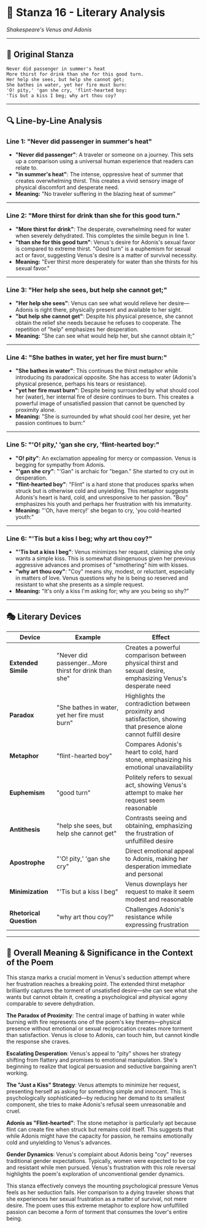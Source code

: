 # 🌹 Stanza 16 - Literary Analysis
*Shakespeare's Venus and Adonis*

---

## 📖 Original Stanza
```
Never did passenger in summer's heat
More thirst for drink than she for this good turn.   
Her help she sees, but help she cannot get;
She bathes in water, yet her fire must burn:
'O! pity,' 'gan she cry, 'flint-hearted boy:
'Tis but a kiss I beg; why art thou coy?
```

---

## 🔍 Line-by-Line Analysis

### Line 1: "Never did passenger in summer's heat"
*   **"Never did passenger"**: A traveler or someone on a journey. This sets up a comparison using a universal human experience that readers can relate to.
*   **"in summer's heat"**: The intense, oppressive heat of summer that creates overwhelming thirst. This creates a vivid sensory image of physical discomfort and desperate need.
*   **Meaning:** "No traveler suffering in the blazing heat of summer"

---

### Line 2: "More thirst for drink than she for this good turn."
*   **"More thirst for drink"**: The desperate, overwhelming need for water when severely dehydrated. This completes the simile begun in line 1.
*   **"than she for this good turn"**: Venus's desire for Adonis's sexual favor is compared to extreme thirst. "Good turn" is a euphemism for sexual act or favor, suggesting Venus's desire is a matter of survival necessity.
*   **Meaning:** "Ever thirst more desperately for water than she thirsts for his sexual favor."

---

### Line 3: "Her help she sees, but help she cannot get;"
*   **"Her help she sees"**: Venus can see what would relieve her desire—Adonis is right there, physically present and available to her sight.
*   **"but help she cannot get"**: Despite his physical presence, she cannot obtain the relief she needs because he refuses to cooperate. The repetition of "help" emphasizes her desperation.
*   **Meaning:** "She can see what would help her, but she cannot obtain it;"

---

### Line 4: "She bathes in water, yet her fire must burn:"
*   **"She bathes in water"**: This continues the thirst metaphor while introducing its paradoxical opposite. She has access to water (Adonis's physical presence, perhaps his tears or resistance).
*   **"yet her fire must burn"**: Despite being surrounded by what should cool her (water), her internal fire of desire continues to burn. This creates a powerful image of unsatisfied passion that cannot be quenched by proximity alone.
*   **Meaning:** "She is surrounded by what should cool her desire, yet her passion continues to burn:"

---

### Line 5: "'O! pity,' 'gan she cry, 'flint-hearted boy:"
*   **"O! pity"**: An exclamation appealing for mercy or compassion. Venus is begging for sympathy from Adonis.
*   **"'gan she cry"**: "'Gan" is archaic for "began." She started to cry out in desperation.
*   **"flint-hearted boy"**: "Flint" is a hard stone that produces sparks when struck but is otherwise cold and unyielding. This metaphor suggests Adonis's heart is hard, cold, and unresponsive to her passion. "Boy" emphasizes his youth and perhaps her frustration with his immaturity.
*   **Meaning:** "'Oh, have mercy!' she began to cry, 'you cold-hearted youth:"

---

### Line 6: "'Tis but a kiss I beg; why art thou coy?"
*   **"'Tis but a kiss I beg"**: Venus minimizes her request, claiming she only wants a simple kiss. This is somewhat disingenuous given her previous aggressive advances and promises of "smothering" him with kisses.
*   **"why art thou coy"**: "Coy" means shy, modest, or reluctant, especially in matters of love. Venus questions why he is being so reserved and resistant to what she presents as a simple request.
*   **Meaning:** "It's only a kiss I'm asking for; why are you being so shy?"

---

## 🎭 Literary Devices

| Device | Example | Effect |
|--------|---------|--------|
| **Extended Simile** | "Never did passenger...More thirst for drink than she" | Creates a powerful comparison between physical thirst and sexual desire, emphasizing Venus's desperate need |
| **Paradox** | "She bathes in water, yet her fire must burn" | Highlights the contradiction between proximity and satisfaction, showing that presence alone cannot fulfill desire |
| **Metaphor** | "flint-hearted boy" | Compares Adonis's heart to cold, hard stone, emphasizing his emotional unavailability |
| **Euphemism** | "good turn" | Politely refers to sexual act, showing Venus's attempt to make her request seem reasonable |
| **Antithesis** | "help she sees, but help she cannot get" | Contrasts seeing and obtaining, emphasizing the frustration of unfulfilled desire |
| **Apostrophe** | "'O! pity,' 'gan she cry" | Direct emotional appeal to Adonis, making her desperation immediate and personal |
| **Minimization** | "'Tis but a kiss I beg" | Venus downplays her request to make it seem modest and reasonable |
| **Rhetorical Question** | "why art thou coy?" | Challenges Adonis's resistance while expressing frustration |

---

## 🎯 Overall Meaning & Significance in the Context of the Poem

This stanza marks a crucial moment in Venus's seduction attempt where her frustration reaches a breaking point. The extended thirst metaphor brilliantly captures the torment of unsatisfied desire—she can see what she wants but cannot obtain it, creating a psychological and physical agony comparable to severe dehydration.

**The Paradox of Proximity**: The central image of bathing in water while burning with fire represents one of the poem's key themes—physical presence without emotional or sexual reciprocation creates more torment than satisfaction. Venus is close to Adonis, can touch him, but cannot kindle the response she craves.

**Escalating Desperation**: Venus's appeal to "pity" shows her strategy shifting from flattery and promises to emotional manipulation. She's beginning to realize that logical persuasion and seductive bargaining aren't working.

**The "Just a Kiss" Strategy**: Venus attempts to minimize her request, presenting herself as asking for something simple and innocent. This is psychologically sophisticated—by reducing her demand to its smallest component, she tries to make Adonis's refusal seem unreasonable and cruel.

**Adonis as "Flint-hearted"**: The stone metaphor is particularly apt because flint can create fire when struck but remains cold itself. This suggests that while Adonis might have the capacity for passion, he remains emotionally cold and unyielding to Venus's advances.

**Gender Dynamics**: Venus's complaint about Adonis being "coy" reverses traditional gender expectations. Typically, women were expected to be coy and resistant while men pursued. Venus's frustration with this role reversal highlights the poem's exploration of unconventional gender dynamics.

This stanza effectively conveys the mounting psychological pressure Venus feels as her seduction fails. Her comparison to a dying traveler shows that she experiences her sexual frustration as a matter of survival, not mere desire. The poem uses this extreme metaphor to explore how unfulfilled passion can become a form of torment that consumes the lover's entire being.
